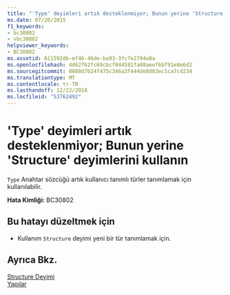 ```yaml
---
title: "'Type' deyimleri artık desteklenmiyor; Bunun yerine 'Structure' deyimlerini kullanın"
ms.date: 07/20/2015
f1_keywords:
- bc30802
- vbc30802
helpviewer_keywords:
- BC30802
ms.assetid: 611592db-ef46-46de-ba93-3fc7e2794e8a
ms.openlocfilehash: 4d62762fc69cbcf844581fa08aeef6bf91e8e6d2
ms.sourcegitcommit: 0888d7b24f475c346a3f444de8d83ec1ca7cd234
ms.translationtype: MT
ms.contentlocale: tr-TR
ms.lasthandoff: 12/22/2018
ms.locfileid: "53762492"
---
```

# <a name="type-statements-are-no-longer-supported-use-structure-statements-instead"></a>'Type' deyimleri artık desteklenmiyor; Bunun yerine 'Structure' deyimlerini kullanın
`Type` Anahtar sözcüğü artık kullanıcı tanımlı türler tanımlamak için kullanılabilir.  
  
 **Hata Kimliği:** BC30802  
  
## <a name="to-correct-this-error"></a>Bu hatayı düzeltmek için  
  
-   Kullanım `Structure` deyimi yeni bir tür tanımlamak için.  
  
## <a name="see-also"></a>Ayrıca Bkz.  
 [Structure Deyimi](../../visual-basic/language-reference/statements/structure-statement.md)  
 [Yapılar](../../visual-basic/programming-guide/language-features/data-types/structures.md)
